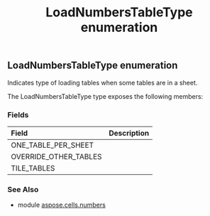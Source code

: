 ﻿---
title: LoadNumbersTableType enumeration
second_title: Aspose.Cells for Python via .NET API References
description: 
type: docs
weight: 20
url: /aspose.cells.numbers/loadnumberstabletype/
is_root: false
---

## LoadNumbersTableType enumeration

Indicates type of loading tables when some tables are in a sheet.



The LoadNumbersTableType type exposes the following members:

### Fields
| Field | Description |
| :- | :- |
| ONE_TABLE_PER_SHEET |  |
| OVERRIDE_OTHER_TABLES |  |
| TILE_TABLES |  |



### See Also
* module [aspose.cells.numbers](..)
